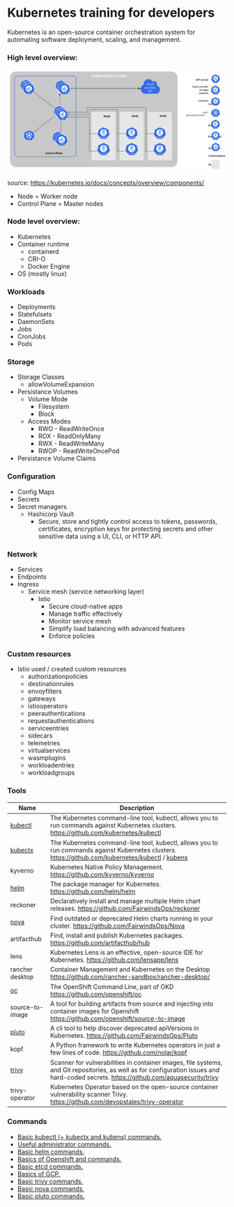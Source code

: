 # Kubernetes training for developers
Kubernetes is an open-source container orchestration system for automating software deployment, scaling, and management.

### High level overview:
![components-of-kubernetes](images/components-of-kubernetes.svg)

source: https://kubernetes.io/docs/concepts/overview/components/

- Node = Worker node
- Control Plane = Master nodes

### Node level overview:
- Kubernetes
- Container runtime
    - containerd
    - CRI-O
    - Docker Engine
- OS (mostly linux)

### Workloads
- Deployments
- Statefulsets
- DaemonSets
- Jobs
- CronJobs
- Pods

### Storage
- Storage Classes
    - allowVolumeExpansion
- Persistance Volumes
    - Volume Mode
        - Filesystem
        - Block
    - Access Modes
        - RWO - ReadWriteOnce
        - ROX - ReadOnlyMany
        - RWX - ReadWriteMany
        - RWOP - ReadWriteOncePod
- Persistance Volume Claims

### Configuration
- Config Maps
- Secrets
- Secret managers
    - Hashicorp Vault
        - Secure, store and tightly control access to tokens, passwords, certificates, encryption keys for protecting secrets and other sensitive data using a UI, CLI, or HTTP API.

### Network
- Services
- Endpoints
- Ingress
    - Service mesh (service networking layer)
        - Istio
            - Secure cloud-native apps
            - Manage traffic effectively
            - Monitor service mesh
            - Simplify load balancing with advanced features
            - Enforce policies

### Custom resources
- Istio used / created custom resources
    - authorizationpolicies
    - destinationrules
    - envoyfilters
    - gateways
    - istiooperators
    - peerauthentications
    - requestauthentications
    - serviceentries
    - sidecars
    - telemetries
    - virtualservices
    - wasmplugins
    - workloadentries
    - workloadgroups

### Tools
| Name | Description |
|---|---|
|[kubectl](./kubectl.md) | The Kubernetes command-line tool, kubectl, allows you to run commands against Kubernetes clusters. https://github.com/kubernetes/kubectl |
|[kubectx](./kubectl.md) | The Kubernetes command-line tool, kubectl, allows you to run commands against Kubernetes clusters. https://github.com/kubernetes/kubectl / [kubens](./kubectl.md) | The Kubernetes command-line tool, kubectl, allows you to run commands against Kubernetes clusters. https://github.com/kubernetes/kubectl | Faster way to switch between clusters and namespaces in kubectl. https://github.com/ahmetb/kubectx |
|kyverno | Kubernetes Native Policy Management. https://github.com/kyverno/kyverno |
|[helm](./helm.md) | The package manager for Kubernetes. https://github.com/helm/helm |
|reckoner | Declaratively install and manage multiple Helm chart releases. https://github.com/FairwindsOps/reckoner|
|[nova](./nova.md) | Find outdated or deprecated Helm charts running in your cluster. https://github.com/FairwindsOps/Nova |
|artifacthub | Find, install and publish Kubernetes packages. https://github.com/artifacthub/hub |
|lens | Kubernetes Lens is an effective, open-source IDE for Kubernetes. https://github.com/lensapp/lens |
|rancher desktop | Container Management and Kubernetes on the Desktop https://github.com/rancher-sandbox/rancher-desktop/ |
|[oc](./openshift.md) | The OpenShift Command Line, part of OKD https://github.com/openshift/oc |
|source-to-image | A tool for building artifacts from source and injecting into container images for Openshift https://github.com/openshift/source-to-image |
|[pluto](./pluto.md) | A cli tool to help discover deprecated apiVersions in Kubernetes. https://github.com/FairwindsOps/Pluto |
|kopf | A Python framework to write Kubernetes operators in just a few lines of code. https://github.com/nolar/kopf |
|[trivy](./trivy.md) | Scanner for vulnerabilities in container images, file systems, and Git repositories, as well as for configuration issues and hard-coded secrets. https://github.com/aquasecurity/trivy |
|trivy-operator | Kubernetes Operator based on the open-source container vulnerability scanner Trivy. https://github.com/devopstales/trivy-operator |

### Commands
- [Basic kubectl (+ kubectx and kubens) commands.](./kubectl.md)
- [Useful administrator commands.](./kubernetes_administrator_commands.md)
- [Basic helm commands.](./helm.md)
- [Basics of Openshift and commands.](./openshift.md)
- [Basic etcd commands.](./etcd.md)
- [Basics of GCP.](./gcp.md)
- [Basic trivy commands.](./trivy.md)
- [Basic nova commands.](./nova.md)
- [Basic pluto commands.](./pluto.md)